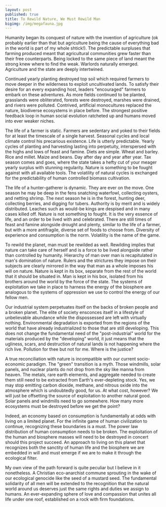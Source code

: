 ```yaml
---
layout: post
published: true
title: To Rewild Nature, We Must Rewild Man
bigimg: /img/megafauna.jpg
---
```


Humanity began its conquest of nature with the invention of agriculture (ok probably earlier than that but agriculture being the cause of everything bad in the world is part of my whole shtick!). The predictable surpluses that farming produced meant that agricultural communities grew faster than their free counterparts. Being locked to the same piece of land meant the strong knew where to find the weak. Warlords naturally emerged. Agriculture and the state are deeply intertwined.

Continued yearly planting destroyed top soil which required farmers to move deeper in the wilderness to exploit uncultivated lands. To satisfy their desire for an every expanding host, leaders "encouraged" farmers to embark on these adventures. As more fields continued to be planted, grasslands were obliterated, forests were destroyed, marshes were drained, and rivers were polluted.  Contrived, artificial monocultures replaced the nature, biodiverse ecosystems in place before. The strongest positive feedback loop in human social evolution ratcheted up and humans moved into ever weaker niches.

The life of a farmer is static. Farmers are sedentary and yoked to their fields for at least the timescale of a single harvest. Seasonal cycles and local climate control his precarious existence. Life is utterly predictable. Yearly cycles of planting and harvesting lasting into perpetuity, interspersed with the highs and lows of feast and famine. Diets are simple. Wheat and barley. Rice and millet. Maize and beans. Day after day and year after year. Tax season comes and goes, where the state takes a hefty cut of your meager yearly surplus with stunning regularity. Nature is something to be fought against with all available tools. The volatility of natural cycles is exchanged for the predictability of human controlled biomass cultivation.

The life of a hunter-gatherer is dynamic. They are ever on the move. One season he may be deep in the fens snatching waterfowl, collecting oysters, and netting shrimp. The next season he is in the forest, hunting deer, collecting berries, and digging for tubers. Authority is by merit and is widely distributed. Leaches such as would-be kings are despised and in many cases killed off.  Nature is not something to fought. It is the very essence of life, and an order to be lived with and celebrated. There are still times of feast and famine alongside drought and plenty, similar to the life of a farmer, but with a more antifragile, diverse set of foods to choose from. Diversity of experience and consumption is the norm. Volatility is the name of the game.

To rewild the planet, man must be rewilded as well. Rewilding implies that nature can take care of herself and is a force to be lived alongside rather than controlled by humanity. Hierarchy of man over man is recapitulated in man's domination of nature. Rulers and the strictures they impose on their subjects are clearly mirrored in the way that man as a whole imposes his will on nature. Nature is kept in its box, separate from the rest of the world that it should be situated in. Man is kept in his box, isolated from his brothers around the world by the force of the state. The systems of exploitation we take in place to harness the energy of the biosphere are analogous to the systems of oppression we use to control the energy of our fellow men.

Our industrial system perpetuates itself on the backs of broken people and a broken planet. The elite of society ensconces itself in a lifestyle of unbelievable abundance while the dispossessed are left with virtually nothing. Environmental degradation is exported from the regions of the world that have already industrialized to those that are still developing. This does not change the fundamental need of the "post-industrial" world for the materials produced by the "developing" world, it just means that the ugliness, scars, and destruction of natural lands is not happening where the rich live. Pollution for thee but not for me. Where is the justice?

A true reconciliation with nature is incompatible with our current socio-economic paradigm. The "green" transition is a myth. Those windmills, solar panels, and nuclear plants do not drop from the sky like manna from heaven. The metals, rare earth elements, and aggregate needed to create them still need to be extracted from Earth's ever-depleting stock. Yes, we may stop emitting carbon dioxide, methane, and nitrous oxide into the atmosphere which is undoubtedly good, for us. At what cost, however? We will just be offsetting the source of exploitation to another natural good. Solar panels and windmills need to go somewhere. How many more ecosystems must be destroyed before we get the point?

Indeed, an economy based on consumption is fundamentally at odds with living on a limited planet. For the infinite game of human civilization to continue, recognizing these boundaries is a must. The power law distribution of human consumption needs to be broken. The exploitation of the human and biosphere masses will need to be destroyed in concert should this project succeed. An approach to living on this planet that recognizes both the sanctity of human life and the biosphere we are embedded in will and must emerge if we are to make it through the ecological filter.

My own view of the path forward is quite peculiar but I believe in it nonetheless. A Christian eco-anarchist commune sprouting in the wake of our ecological genocide like the seed of a mustard seed. The fundamental solidarity of all men will be extended to the recognition that the natural world around us deserves just the same rights and duties we assign to humans. An ever-expanding sphere of love and compassion that unites all life under one roof, established on a rock with firm foundations. 
